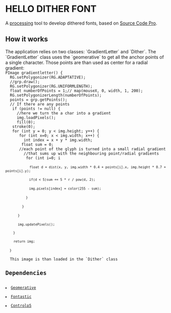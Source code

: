 <h1>HELLO DITHER FONT</h1>
A <a href="https://processing.org">processing</a> tool to develop dithered fonts, based on <a href="https://github.com/adobe-fonts/source-code-pro">Source Code Pro</a>.
<h2>How it works</h2>
The application relies on two classes: `GradientLetter` and `Dither`.
The `GradientLetter` class uses the `geomerative` to get all the anchor points of a single character. Those points are than used as center for a radial gradient:<br>
<code>PImage gradientletter() {</code><br>
  <code>  RG.setPolygonizer(RG.ADAPTATIVE);</code><br>
  <code>  //grp.draw();</code><br>
  <code>  RG.setPolygonizer(RG.UNIFORMLENGTH);</code><br>
  <code>  float numberOfPoints = 1;// map(mouseX, 0, width, 1, 200);</code><br>
  <code>  RG.setPolygonizerLength(numberOfPoints);</code><br>
  <code>  points = grp.getPoints();</code><br>
<code>	// If there are any points</code><br>
 <code>   if (points != null) { </code><br>
 <code>     //here we turn the a char into a gradient</code><br>
 <code>     img.loadPixels();</code><br>
 <code>     fill(0);</code><br>
   <code>   stroke(0);</code><br>
   <code>   for (int y = 0; y < img.height; y++) {</code><br>
  <code>      for (int x=0; x < img.width; x++) {</code><br>
  <code>        int index = x + y * img.width;</code><br>
   <code>       float sum = 0;</code><br>
    <code>      //each point of the glyph is turned into a small radial gradient</code> <br>
  <code>        //that sums up with the neighbouring point/radial gradients</code><br>
 <code>         for (int i=0; i<points.length; i++) {</code><br>
  <code>          float d = dist(x, y, img.width * 0.4 + points[i].x, img.height * 0.7 + points[i].y);</code><br>
 <code>           if(d < 5)sum += 5 * r / pow(d, 2);</code><br>
 <code>           img.pixels[index] = color(255 - sum);</code><br>
   <code>       }</code><br>
   <code>     }</code><br>
  <code>    }</code><br>
  <code>    img.updatePixels();</code><br>
<code>    }</code><br>
 <code>   return img;</code><br>
 <code> }</code><br>
  This image is than loaded in the `Dither` class
<h2>Dependencies</h2>
<li><a href="http://www.ricardmarxer.com/geomerative/">Geomerative</a></li>
<li><a href="http://code.andreaskoller.com/libraries/fontastic/">Fontastic</a></li>
<li><a href="http://www.sojamo.de/libraries/controlP5/">Controlp5</a></li>
